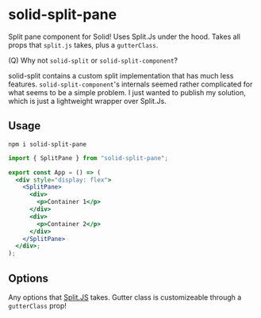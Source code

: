 # solid-split-pane

Split pane component for Solid! Uses Split.Js under the hood. Takes all props that `split.js` takes, plus a `gutterClass`.

(Q) Why not `solid-split` or `solid-split-component`?

solid-split contains a custom split implementation that has much less features. `solid-split-component`'s internals seemed rather complicated for what
seems to be a simple problem. I just wanted to publish my solution, which is just a lightweight wrapper over Split.Js.

## Usage

```
npm i solid-split-pane
```

```jsx
import { SplitPane } from "solid-split-pane";

export const App = () => (
  <div style="display: flex">
    <SplitPane>
      <div>
        <p>Container 1</p>
      </div>
      <div>
        <p>Container 2</p>
      </div>
    </SplitPane>
  </div>;
);
```

## Options

Any options that [Split.JS](https://split.js.org/#/) takes.
Gutter class is customizeable through a `gutterClass` prop!
